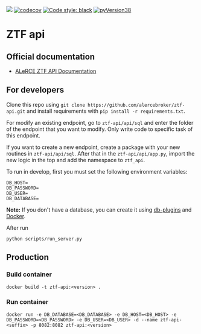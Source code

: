 ![](https://github.com/alercebroker/ztf-api-new/workflows/Tests/badge.svg) 
[![codecov](https://codecov.io/gh/alercebroker/ztf-api-new/branch/master/graph/badge.svg)](https://codecov.io/gh/alercebroker/ztf-api-new) 
[![Code style: black](https://img.shields.io/badge/code%20style-black-000000.svg)](https://github.com/psf/black)
[![pyVersion38](https://img.shields.io/badge/python-3.8-blue.svg)](https://www.python.org/download/releases/3.8/)

# ZTF api 

## Official documentation 

- [ALeRCE ZTF API Documentation](http://dev.api.alerce.online)

## For developers

Clone this repo using `git clone https://github.com/alercebroker/ztf-api.git` and install requirements with `pip install -r requirements.txt`.

For modify an existing endpoint, go to `ztf-api/api/sql` and enter the folder of the endpoint that you want to modify. Only write code to specific task of this endpoint.

If you want to create a new endpoint, create a package with your new routines in `ztf-api/api/sql`. After that in the `ztf-api/api/app.py`, import the new logic in the top and add the namespace to `ztf_api`. 

To run in develop, first you must set the following environment variables:

```
DB_HOST=
DB_PASSWORD=
DB_USER=
DB_DATABASE=
```

**Note:** If you don't have a database, you can create it using [db-plugins](https://github.com/alercebroker/db-plugins) and [Docker](https://github.com/alercebroker/pipeline-integration-test/blob/main/initdb/Dockerfile).

After run 

```
python scripts/run_server.py
```

## Production

### Build container

```
docker build -t ztf-api:<version> .
```

### Run container

```
docker run -e DB_DATABASE=<DB_DATABASE> -e DB_HOST=<DB_HOST> -e DB_PASSWORD=<DB_PASSWORD> -e DB_USER=<DB_USER> -d --name ztf-api-<suffix> -p 8082:8082 ztf-api:<version>
```
